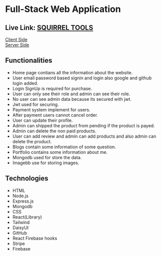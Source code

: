 # Full-Stack Web Application

## Live Link: [SQUIRREL TOOLS](https://tools-manufacturer-4bdef.web.app/)

[Client Side](https://github.com/programming-hero-web-course1/manufacturer-website-client-side-JubayerAhmmodShuvo) </br>
[Server Side](https://github.com/ProgrammingHeroWC4/warehouse-management-server-side-JubayerAhmmodShuvo)
</br>




## Functionalities

* Home page contians all the information about the website.
* User email password based signin and login also google and github login added.
* Login SignUp is required for purchase.
* User can only see their role and admin can see their role.
* No user can see admin data because its secured with jwt.
* Jwt used for securing.
* Payment system implement for users.
* After payment users cannot cancel order.
* User can update their profile.
* Admin can shipped the product from pending if the product is payed.
* Admin can delete the non paid products.
* User can add review and admin can add products and also admin can delete the product.
* Blogs contain some information of some question.
* Portfolio contains some information about me.
* Mongodb used for store the data.
* Imagebb use for storing images.


## Technologies


* HTML
* Node.js
* Express.js
* Mongodb
* CSS
* React(Library)
* Tailwind
* DaisyUI
* GitHub
* React Firebase hooks
* Stripe
* Firebase
